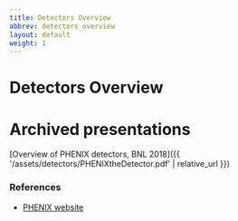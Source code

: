 ```yaml
---
title: Detectors Overview
abbrev: detectors_overview
layout: default
weight: 1
---
```

# Detectors Overview

# Archived presentations
[Overview of PHENIX detectors, BNL 2018]({{ '/assets/detectors/PHENIXtheDetector.pdf' | relative_url }})

### References

- [PHENIX website](https://www.phenix.bnl.gov/)
